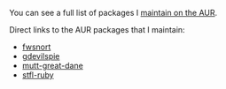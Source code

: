 You can see a full list of packages I [maintain on the AUR][aurList].

Direct links to the AUR packages that I maintain:

* [fwsnort][fwsnort]
* [gdevilspie][gdevilspie]
* [mutt-great-dane][mutt-great-dane]
* [stfl-ruby][stfl-ruby]

[fwsnort]: http://aur.archlinux.org/packages/fwsnort/
[gdevilspie]: http://aur.archlinux.org/packages/gdevilspie/
[mutt-great-dane]: http://aur.archlinux.org/packages/mutt-great-dane/
[stfl-ruby]: http://aur.archlinux.org/packages/stfl-ruby/
[aurList]: http://aur.archlinux.org/packages.php?SeB=m&K=evaryont
